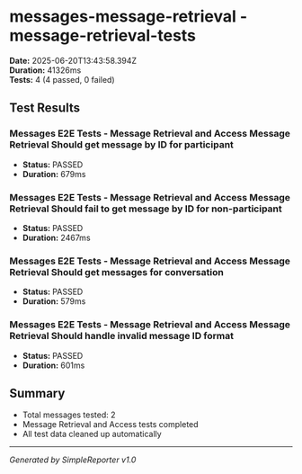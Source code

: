 # messages-message-retrieval - message-retrieval-tests

**Date:** 2025-06-20T13:43:58.394Z  
**Duration:** 41326ms  
**Tests:** 4 (4 passed, 0 failed)

## Test Results


### Messages E2E Tests - Message Retrieval and Access Message Retrieval Should get message by ID for participant
- **Status:** PASSED
- **Duration:** 679ms



### Messages E2E Tests - Message Retrieval and Access Message Retrieval Should fail to get message by ID for non-participant
- **Status:** PASSED
- **Duration:** 2467ms



### Messages E2E Tests - Message Retrieval and Access Message Retrieval Should get messages for conversation
- **Status:** PASSED
- **Duration:** 579ms



### Messages E2E Tests - Message Retrieval and Access Message Retrieval Should handle invalid message ID format
- **Status:** PASSED
- **Duration:** 601ms



## Summary

- Total messages tested: 2
- Message Retrieval and Access tests completed
- All test data cleaned up automatically

---
*Generated by SimpleReporter v1.0*
